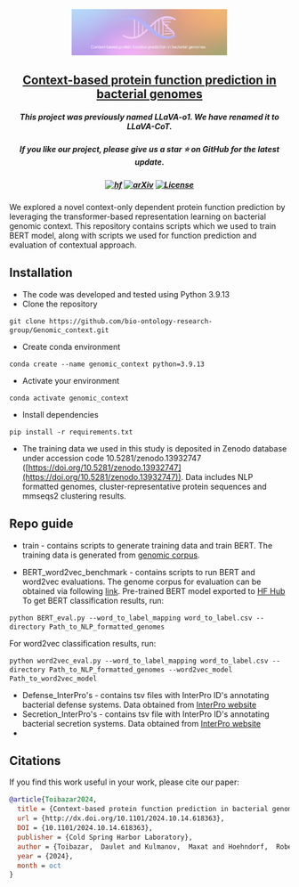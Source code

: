 <div align=center>
<img src="figures/logo.png" width="280px">
</div>

<h2 align="center"> <a href="https://www.biorxiv.org/content/10.1101/2024.10.14.618363v1">Context-based protein function prediction in bacterial genomes</a></h2>

<h5 align="center"><p>This project was previously named LLaVA-o1. We have renamed it to LLaVA-CoT. </h5>
<h5 align="center"> If you like our project, please give us a star ⭐ on GitHub for the latest update.</h5>

<h5 align=center>

[![hf](https://img.shields.io/badge/🤗-Hugging%20Face-blue.svg)](https://huggingface.co/Dauka-transformers/interpro_bert_2)
[![arXiv](https://img.shields.io/badge/Arxiv-2411.10440v2-b31b1b.svg?logo=arXiv)](https://www.biorxiv.org/content/10.1101/2024.10.14.618363v1)
[![License](https://img.shields.io/badge/Code%20License-Apache2.0-yellow)](https://github.com/PKU-YuanGroup/LLaVA-CoT/blob/main/LICENSE)

</h5>


We explored a novel context-only dependent protein function prediction by leveraging the transformer-based representation learning on bacterial genomic context. This repository contains scripts which we used to train BERT model, along with scripts we used for function prediction and evaluation of contextual approach.

## Installation
* The code was developed and tested using Python 3.9.13
* Clone the repository
```terminal
git clone https://github.com/bio-ontology-research-group/Genomic_context.git
```
* Create conda environment
```terminal
conda create --name genomic_context python=3.9.13
```
* Activate your environment
```terminal
conda activate genomic_context
```
* Install dependencies
```terminal
pip install -r requirements.txt
```
* The training data we used in this study is deposited in Zenodo database under accession code 10.5281/zenodo.13932747 ([https://doi.org/10.5281/zenodo.13932747](https://doi.org/10.5281/zenodo.13932747)). Data includes NLP formatted genomes, cluster-representative protein sequences and mmseqs2 clustering results.


## Repo guide
- train - contains scripts to generate training data and train BERT. The training data is generated from [genomic corpus](https://doi.org/10.5281/zenodo.7047944).


- BERT_word2vec_benchmark - contains scripts to run BERT and word2vec evaluations. The genome corpus for evaluation can be obtained via following [link](https://doi.org/10.5281/zenodo.7047944). Pre-trained BERT model exported to [HF Hub](https://huggingface.co/Dauka-transformers/BERT_word2vec)
To get BERT classification results, run:
```terminal
python BERT_eval.py --word_to_label_mapping word_to_label.csv --directory Path_to_NLP_formatted_genomes
```
For word2vec classification results, run:
```terminal
python word2vec_eval.py --word_to_label_mapping word_to_label.csv --directory Path_to_NLP_formatted_genomes --word2vec_model Path_to_word2vec_model
```

- Defense_InterPro's - contains tsv files with InterPro ID's annotating bacterial defense systems. Data obtained from [InterPro website](https://www.ebi.ac.uk/interpro/entry/InterPro/#table)
- Secretion_InterPro's - contains tsv file with InterPro ID's annotating bacterial secretion systems. Data obtained from [InterPro website](https://www.ebi.ac.uk/interpro/entry/InterPro/#table)
- 
## Citations

If you find this work useful in your work, please cite our paper:
```bibtex
@article{Toibazar2024,
  title = {Context-based protein function prediction in bacterial genomes},
  url = {http://dx.doi.org/10.1101/2024.10.14.618363},
  DOI = {10.1101/2024.10.14.618363},
  publisher = {Cold Spring Harbor Laboratory},
  author = {Toibazar,  Daulet and Kulmanov,  Maxat and Hoehndorf,  Robert},
  year = {2024},
  month = oct 
}
```
